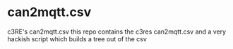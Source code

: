 # can2mqtt.csv
c3RE's can2mqtt.csv
this repo contains the c3res can2mqtt.csv and a very hackish script which builds a tree out of the csv
